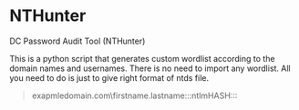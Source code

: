 # NTHunter
DC Password Audit Tool (NTHunter)

This is a python script that generates custom wordlist according to the domain names and usernames. There is no need to import any wordlist. All you need to do is just to give right format of ntds file.

>exapmledomain.com\firstname.lastname:::ntlmHASH::: 

